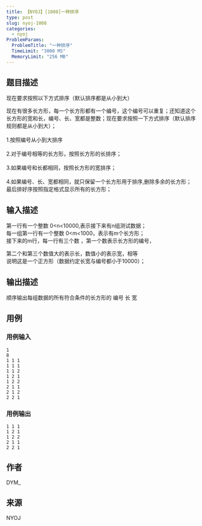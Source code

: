 ```yaml
---
title: 【NYOJ】[1008]一种排序
type: post
slug: nyoj-1008
categories:
  - nyoj
ProblemParams:
  ProblemTitle: "一种排序"
  TimeLimit: "3000 MS"
  MemoryLimit: "256 MB"
---
```


## 题目描述

<p>现在要求按照以下方式排序（默认排序都是从小到大）</p><p>现在有很多长方形，每一个长方形都有一个编号，这个编号可以重复；还知道这个长方形的宽和长，编号、长、宽都是整数；现在要求按照一下方式排序（默认排序规则都是从小到大）；<br><br>1.按照编号从小到大排序<br><br>2.对于编号相等的长方形，按照长方形的长排序；<br><br>3.如果编号和长都相同，按照长方形的宽排序；<br><br>4.如果编号、长、宽都相同，就只保留一个长方形用于排序,删除多余的长方形；最后排好序按照指定格式显示所有的长方形；<br></p>

## 输入描述

第一行有一个整数 0<n<10000,表示接下来有n组测试数据；  
每一组第一行有一个整数 0<m<1000，表示有m个长方形；  
接下来的m行，每一行有三个数 ，第一个数表示长方形的编号，  
  
第二个和第三个数值大的表示长，数值小的表示宽，相等  
说明这是一个正方形（数据约定长宽与编号都小于10000）；

## 输出描述

顺序输出每组数据的所有符合条件的长方形的 编号 长 宽

## 用例

### 用例输入

```
1
8
1 1 1
1 1 1
1 1 2
1 2 1
1 2 2
2 1 1
2 1 2
2 2 1

```  

### 用例输出

```
1 1 1
1 2 1
1 2 2
2 1 1
2 2 1
```

## 作者

DYM\_

## 来源

NYOJ
